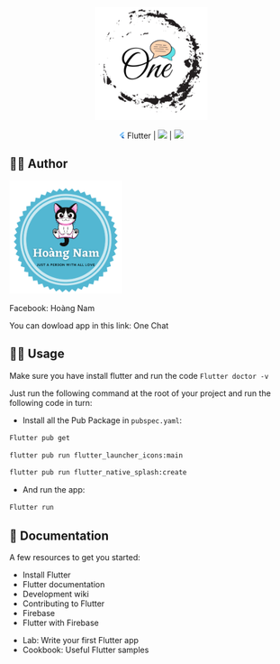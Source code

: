 <style>
a{
text-decoration: none;
}
</style>
<p align="center"><img width="200"  src="https://github.com/nam18022001/One-Chat/blob/main/assets/logo/logo_github.png"></p>
<p align="center">
<a href="https://flutter.dev/">
<img width="10px" src="https://raw.githubusercontent.com/dnfield/flutter_svg/7d374d7107561cbd906d7c0ca26fef02cc01e7c8/example/assets/flutter_logo.svg?sanitize=true">
Flutter
</div>
</a>
|
<a href="https://pub.dev/">
<img width="60px" src="https://pub.dev/static/img/pub-dev-logo.svg?hash=40fqenbgtbjcekk60vd5dg5mr22bv99t">
</div>
</a>
|
<a href="https://firebase.google.com/">
<img width="30px" src="https://firebase.google.com/images/homepage/cloud-plus-firebase_1x.png">
</div>
</a>
</P>

## 🐱‍🏍 Author
<img width="200px" src="https://github.com/nam18022001/One-Chat/blob/main/assets/logo/logoofme2.png">

Facebook: [Hoàng Nam](https://facebook.com/nam1822001/)

You can dowload app in this link: 
[One Chat](https://drive.google.com/file/d/1LhGLiOhFbtGObqFRCW18oVSSr1DaqR8X/view?usp=sharing)

## 👨‍💻 Usage
Make sure you have [install flutter](https://flutter.dev/docs/get-started/install) and run the code `Flutter doctor -v`

Just run the following command at the root of your project and run the following code in turn:

- Install all the Pub Package in `pubspec.yaml`:

```sh
Flutter pub get
```

```sh
flutter pub run flutter_launcher_icons:main 
```

```sh
flutter pub run flutter_native_splash:create
```

- And run the app:

```sh
Flutter run
```

## 📖 Documentation

A few resources to get you started:

* [Install Flutter](https://flutter.dev/get-started/)
* [Flutter documentation](https://flutter.dev/docs)
* [Development wiki](https://github.com/flutter/flutter/wiki)
* [Contributing to Flutter](https://github.com/flutter/flutter/blob/master/CONTRIBUTING.md)
* [Firebase](https://firebase.google.com/docs)
* [Flutter with Firebase](https://firebase.flutter.dev/docs/overview/)
- [Lab: Write your first Flutter app](https://flutter.dev/docs/get-started/codelab)
- [Cookbook: Useful Flutter samples](https://flutter.dev/docs/cookbook)
